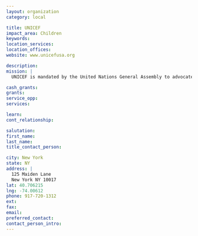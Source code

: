 ```yaml
---
layout: organization
category: local

title: UNICEF
impact_area: Children
keywords: 
location_services: 
location_offices: 
website: www.unicefusa.org

description: 
mission: |
  UNICEF is mandated by the United Nations General Assembly to advocate for the protection of children's rights, to help meet their basic needs and to expand their opportunities to reach their full potential. 

cash_grants: 
grants: 
service_opp: 
services: 

learn: 
cont_relationship: 

salutation: 
first_name: 
last_name: 
title_contact_person: 

city: New York
state: NY
address: |
  125 Maiden Lane     
  New York NY 10017
lat: 40.706215
lng: -74.00612
phone: 917-720-1312
ext: 
fax: 
email: 
preferred_contact: 
contact_person_intro: 
---
```

